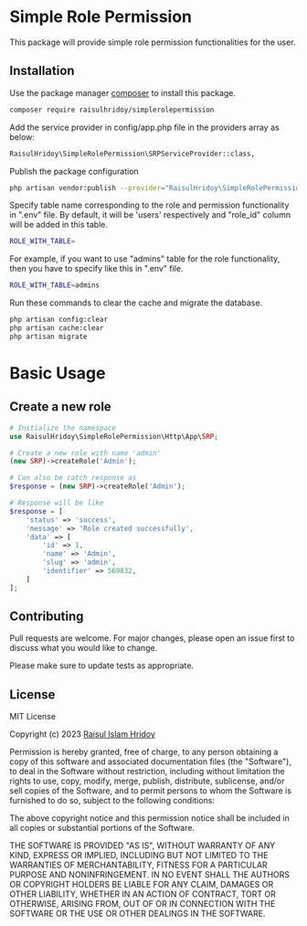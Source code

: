 # Simple Role Permission

This package will provide simple role permission functionalities for the user.

## Installation

Use the package manager [composer](https://getcomposer.org/installer) to install this package.

```bash
composer require raisulhridoy/simplerolepermission
```
Add the service provider in config/app.php file in the providers array as below:
```bash
RaisulHridoy\SimpleRolePermission\SRPServiceProvider::class,
```
Publish the package configuration
```bash
php artisan vendor:publish --provider="RaisulHridoy\SimpleRolePermission\SRPServiceProvider"
```
Specify table name corresponding to the role and permission functionality in ".env" file. By default, it will be 'users' respectively and "role_id" column will be added in this table.
```bash
ROLE_WITH_TABLE=
```
For example, if you want to use "admins" table for the role functionality, then you have to specify like this in ".env" file.
```bash
ROLE_WITH_TABLE=admins
```

Run these commands to clear the cache and migrate the database.
```bash
php artisan config:clear
php artisan cache:clear
php artisan migrate
```


# Basic Usage

## Create a new role
```php
# Initialize the namespace
use RaisulHridoy\SimpleRolePermission\Http\App\SRP;

# Create a new role with name 'admin'
(new SRP)->createRole('Admin');

# Can also be catch response as
$response = (new SRP)->createRole('Admin');

# Response will be like
$response = [
    'status' => 'success',
    'message' => 'Role created successfully',
    'data' => [
        'id' => 1,
        'name' => 'Admin',
        'slug' => 'admin',
        'identifier' => 569832,
    ]
];
```

## Contributing

Pull requests are welcome. For major changes, please open an issue first
to discuss what you would like to change.

Please make sure to update tests as appropriate.

## License

MIT License

Copyright (c) 2023 [Raisul Islam Hridoy](https://bd.linkedin.com/in/raisulhridoy)

Permission is hereby granted, free of charge, to any person obtaining a copy
of this software and associated documentation files (the "Software"), to deal
in the Software without restriction, including without limitation the rights
to use, copy, modify, merge, publish, distribute, sublicense, and/or sell
copies of the Software, and to permit persons to whom the Software is
furnished to do so, subject to the following conditions:

The above copyright notice and this permission notice shall be included in all
copies or substantial portions of the Software.

THE SOFTWARE IS PROVIDED "AS IS", WITHOUT WARRANTY OF ANY KIND, EXPRESS OR
IMPLIED, INCLUDING BUT NOT LIMITED TO THE WARRANTIES OF MERCHANTABILITY,
FITNESS FOR A PARTICULAR PURPOSE AND NONINFRINGEMENT. IN NO EVENT SHALL THE
AUTHORS OR COPYRIGHT HOLDERS BE LIABLE FOR ANY CLAIM, DAMAGES OR OTHER
LIABILITY, WHETHER IN AN ACTION OF CONTRACT, TORT OR OTHERWISE, ARISING FROM,
OUT OF OR IN CONNECTION WITH THE SOFTWARE OR THE USE OR OTHER DEALINGS IN THE
SOFTWARE.
